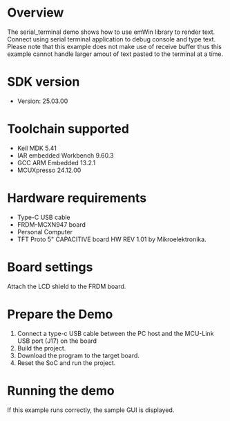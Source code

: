 Overview
========
The serial_terminal demo shows how to use emWin library to render text. Connect using serial terminal application to debug console and type text.
Please note that this example does not make use of receive buffer thus this example cannot handle larger amout of text pasted to the terminal at a time.

SDK version
===========
- Version: 25.03.00

Toolchain supported
===================
- Keil MDK  5.41
- IAR embedded Workbench  9.60.3
- GCC ARM Embedded  13.2.1
- MCUXpresso  24.12.00

Hardware requirements
=====================
- Type-C USB cable
- FRDM-MCXN947 board
- Personal Computer
- TFT Proto 5" CAPACITIVE board HW REV 1.01 by Mikroelektronika.

Board settings
==============
Attach the LCD shield to the FRDM board.

Prepare the Demo
================
1.  Connect a type-c USB cable between the PC host and the MCU-Link USB port (J17) on the board
2.  Build the project.
3.  Download the program to the target board.
4.  Reset the SoC and run the project.

Running the demo
================
If this example runs correctly, the sample GUI is displayed.
